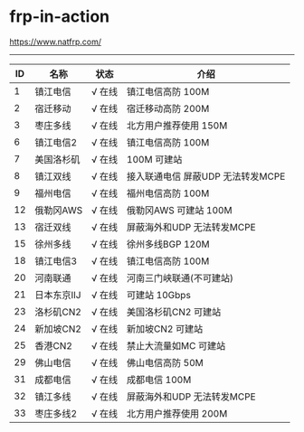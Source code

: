 # frp-in-action

https://www.natfrp.com/

--------------------------------------------------------
| ID    | 名称          | 状态          | 介绍
|-------|--------------|---------------|----------------
| 1     | 镇江电信      | √ 在线        | 镇江电信高防 100M
| 2     | 宿迁移动      | √ 在线        | 宿迁移动高防 200M
| 3     | 枣庄多线      | √ 在线        | 北方用户推荐使用 150M
| 6     | 镇江电信2     | √ 在线        | 镇江电信高防 100M
| 7     | 美国洛杉矶    | √ 在线        | 100M 可建站
| 8     | 镇江双线      | √ 在线        | 接入联通电信 屏蔽UDP 无法转发MCPE
| 9     | 福州电信      | √ 在线        | 福州电信高防 100M
| 12    | 俄勒冈AWS     | √ 在线        | 俄勒冈AWS 可建站 100M
| 13    | 宿迁双线      | √ 在线        | 屏蔽海外和UDP 无法转发MCPE
| 15    | 徐州多线      | √ 在线        | 徐州多线BGP 120M
| 18    | 镇江电信3     | √ 在线        | 镇江电信高防 100M
| 20    | 河南联通      | √ 在线        | 河南三门峡联通(不可建站)
| 21    | 日本东京IIJ   | √ 在线        | 可建站 10Gbps
| 23    | 洛杉矶CN2     | √ 在线        | 美国洛杉矶CN2 可建站
| 24    | 新加坡CN2     | √ 在线        | 新加坡CN2 可建站
| 25    | 香港CN2       | √ 在线        | 禁止大流量如MC 可建站
| 29    | 佛山电信      | √ 在线        | 佛山电信高防 50M
| 31    | 成都电信      | √ 在线        | 成都电信 100M
| 32    | 镇江多线      | √ 在线        | 屏蔽海外和UDP 无法转发MCPE
| 33    | 枣庄多线2     | √ 在线        | 北方用户推荐使用 200M
